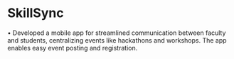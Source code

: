 # SkillSync
• Developed a mobile app for streamlined communication between faculty and students, centralizing events like hackathons and workshops. The app enables easy event posting and registration.
